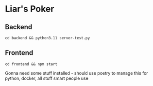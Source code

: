 # Liar's Poker

## Backend

`cd backend && python3.11 server-test.py`

## Frontend

`cd frontend && npm start`

Gonna need some stuff installed - should use poetry to manage this for python, docker, all stuff smart people use
